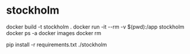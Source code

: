 # stockholm

docker build -t stockholm .
docker run -it --rm -v $(pwd):/app stockholm
docker ps -a
docker images
docker rm

pip install -r requirements.txt
./stockholm